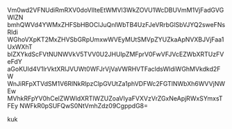 Vm0wd2VFNUdiRmRXV0doVllteEtWMVl3WkZOVU1WcDBUVmM1VjFadGVGWlZN
bmhQWVd4YWMxZHFSbHBOClJuQnlWbTB4UzFJeVRrbGlSbVJYQ2sweFNsRldi
WGhoVXpKT2MxZHVSbGRpUmxwWVEyMUtSMVpZYUZkaApNVXBJVjFaa1UxWXhT
blZXYkdScFVtNUNWVkV5TVV0U2JHUlpZMFprV0FwVFJVcEZWbXRTUzFVeFdY
aGoKUld4V1lrVktXRlJVUWt0WFJrVjVaVWRHVTFacldsWldiWGhMVkdkd2FW
WnJiRFpXTVdSM1V6RlNkRlpzClpGVUtZa1phVDFWc2FGTlNWbXh6WVVjNWEw
MVhkRFpYV0hCelZWWldXRTlWZUZoaVIyaFVXVzVrZGxNeApjRWxSYmxsTFEy
NWFkR0pSUFQwS0NtVmhZdz09CgppdG8=

kuk